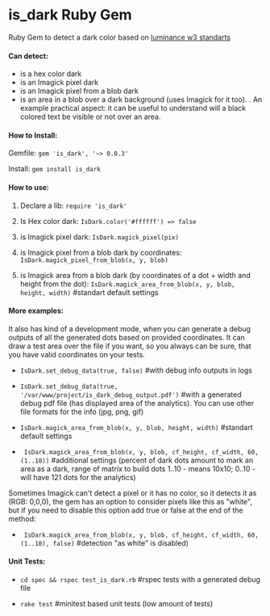# is_dark Ruby Gem
Ruby Gem to detect a dark color based on [luminance w3 standarts]( https://www.w3.org/TR/WCAG20/#relativeluminancedef "luminance w3 standarts") 

#### Can detect: 
* is a hex color dark
* is an Imagick pixel dark
* is an Imagick pixel from a blob dark
*  is an area in a blob over a dark background (uses Imagick for it too).
.
An example practical aspect: it can be useful to understand will a black colored text be visible or not over an area.

#### How to Install:

Gemfile: 
`gem 'is_dark', '~> 0.0.3'`

Install: 
`gem install is_dark`

#### How to use:
1. Declare a lib:
`require 'is_dark'`

2. Is Hex color dark:
`IsDark.color('#ffffff') => false`

3. is Imagick pixel dark:
`IsDark.magick_pixel(pix)`

4. is Imagick pixel from a blob dark by coordinates:
`IsDark.magick_pixel_from_blob(x, y, blob)`

5. is Imagick area from a blob dark (by coordinates of a dot + width and height from the dot):
`IsDark.magick_area_from_blob(x, y, blob, height, width)` #standart default settings

#### More examples:
It also has kind of a development mode, when you can generate a debug outputs of all the generated dots based on provided coordinates. It can draw a test area over the file if you want, so you always can be sure, that you have valid coordinates on your tests.
- `IsDark.set_debug_data(true, false)` #with debug info outputs in logs

- `IsDark.set_debug_data(true, '/var/www/project/is_dark_debug_output.pdf')` #with a generated debug  pdf file (has displayed area of the analytics). You can use other file formats for the info (jpg, png, gif)

- `IsDark.magick_area_from_blob(x, y, blob, height, width)` #standart default settings

-   ` IsDark.magick_area_from_blob(x, y, blob, cf_height, cf_width, 60, (1..10))` #additional settings (percent of dark dots amount to mark an area as a dark, range of matrix to build dots 1..10 - means 10x10; 0..10 - will have 121 dots for the analytics)

Sometimes Imagick can't detect a pixel or it has no color, so it detects it as (RGB: 0,0,0), the gem has an option to consider pixels like this as "white", but if you need to disable this option add true or false at the end of the method:

-  ` IsDark.magick_area_from_blob(x, y, blob, cf_height, cf_width, 60, (1..10), false)` #detection "as white" is disabled)

#### Unit Tests:

- `cd spec && rspec test_is_dark.rb` #rspec tests with a generated debug file

- `rake test` #minitest based unit tests (low amount of tests) 
